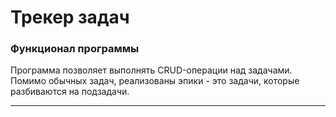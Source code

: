 # Трекер задач

### Функционал программы

Программа позволяет выполнять CRUD-операции над задачами.
Помимо обычных задач, реализованы эпики - это задачи, которые разбиваются на подзадачи.

--------

